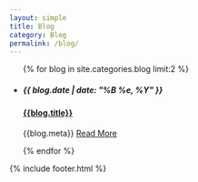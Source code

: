 ```yaml
---
layout: simple
title: Blog
category: Blog
permalink: /blog/
---
```


<main>
    <ul class="blog_list">
        {% for blog in site.categories.blog limit:2 %}
            <li>
                <a class="fade_in blog_image_thumb" style="background-image: url('{{blog.image}}')" href="{{site.baseurl}}{{blog.url}}"></a>
                <div class="blog_right_column">
                <h5 class="header_date font_small">{{ blog.date | date: "%B %e, %Y" }}</h5>
                    <a href="{{site.baseurl}}{{blog.url}}">
                        <h4 class="blog_title">{{blog.title}}</h4>
                    </a>
                    <p class="blog_description">{{blog.meta}} <a href="{{site.baseurl}}{{blog.url}}">Read More</a></p>
                </div>
            </li>
        {% endfor %}
    </ul>
    {% include footer.html %}
</main>